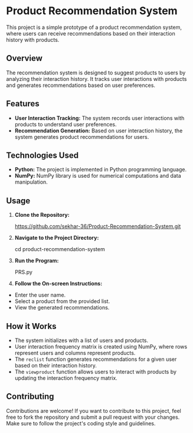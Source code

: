 # Product Recommendation System

This project is a simple prototype of a product recommendation system, where users can receive recommendations based on their interaction history with products.

## Overview

The recommendation system is designed to suggest products to users by analyzing their interaction history. It tracks user interactions with products and generates recommendations based on user preferences.

## Features

- **User Interaction Tracking:** The system records user interactions with products to understand user preferences.
- **Recommendation Generation:** Based on user interaction history, the system generates product recommendations for users.

## Technologies Used

- **Python:** The project is implemented in Python programming language.
- **NumPy:** NumPy library is used for numerical computations and data manipulation.

## Usage

1. **Clone the Repository:**
   
    https://github.com/sekhar-36/Product-Recommendation-System.git

2. **Navigate to the Project Directory:**
   
    cd product-recommendation-system

3. **Run the Program:**
   
    PRS.py

4. **Follow the On-screen Instructions:**
- Enter the user name.
- Select a product from the provided list.
- View the generated recommendations.

## How it Works

- The system initializes with a list of users and products.
- User interaction frequency matrix is created using NumPy, where rows represent users and columns represent products.
- The `reclist` function generates recommendations for a given user based on their interaction history.
- The `viewproduct` function allows users to interact with products by updating the interaction frequency matrix.

## Contributing

Contributions are welcome! If you want to contribute to this project, feel free to fork the repository and submit a pull request with your changes. Make sure to follow the project's coding style and guidelines.
